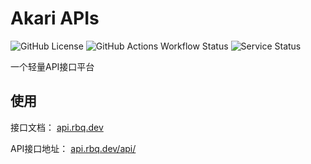 # Akari APIs
![GitHub License](https://img.shields.io/github/license/AkariRin/api?style=flat-square)
![GitHub Actions Workflow Status](https://img.shields.io/github/actions/workflow/status/AkariRin/api/build.yml?style=flat-square)
![Service Status](https://status.akari.moe/api/badge/21/status?style=flat-square)

一个轻量API接口平台

## 使用

接口文档： [api.rbq.dev](https://api.rbq.dev)

API接口地址： [api.rbq.dev/api/](https://api.rbq.dev/api/)
